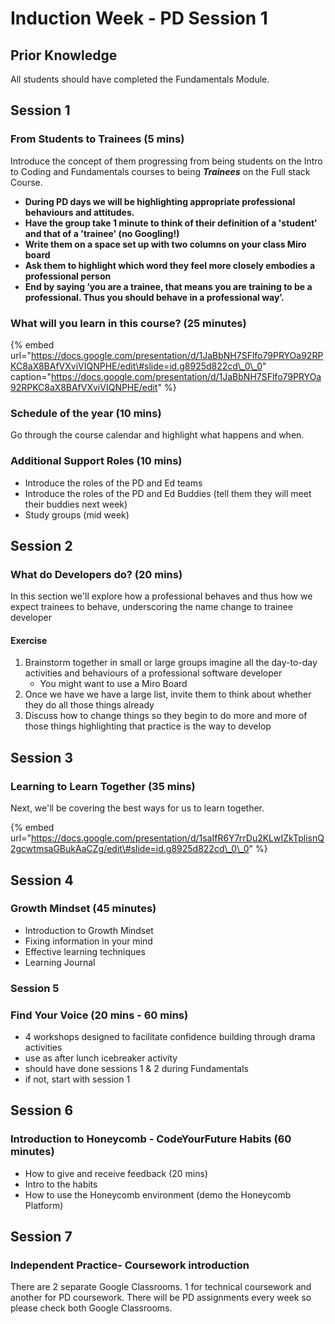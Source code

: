 # Induction Week - PD Session 1

## Prior Knowledge

All students should have completed the Fundamentals Module.

## Session 1

### From Students to Trainees \(5 mins\)

Introduce the concept of them progressing from being students on the Intro to Coding and Fundamentals courses to being _**Trainees**_ on the Full stack Course. 

* **During PD days we will be highlighting appropriate professional behaviours and attitudes.** 
* **Have the group take 1 minute to think of their definition of a 'student' and that of a 'trainee' \(no Googling!\)** 
* **Write them on a space set up with two columns on your class Miro board**
* **Ask them to highlight which word they feel more closely embodies a professional person**
* **End by saying ‘you are a trainee, that means you are training to be a professional. Thus you should behave in a professional way’.**

### What will you learn in this course? \(25 minutes\)

{% embed url="https://docs.google.com/presentation/d/1JaBbNH7SFlfo79PRYOa92RPKC8aX8BAfVXviVIQNPHE/edit\#slide=id.g8925d822cd\_0\_0" caption="https://docs.google.com/presentation/d/1JaBbNH7SFlfo79PRYOa92RPKC8aX8BAfVXviVIQNPHE/edit" %}

### Schedule of the year \(10 mins\)

Go through the course calendar and highlight what happens and when.

### Additional Support Roles \(10 mins\)

* Introduce the roles of the PD and Ed teams 
* Introduce the roles of the PD and Ed Buddies \(tell them they will meet their buddies next week\)
* Study groups \(mid week\)

## Session 2 

### What do Developers do?  \(20 mins\)

In this section we'll explore how a professional behaves and thus how we expect trainees to behave, underscoring the name change to trainee developer

#### Exercise

1. Brainstorm together in small or large groups imagine all the day-to-day activities and behaviours of a professional software developer
   * You might want to use a Miro Board
2. Once we have we have a large list, invite them to think about whether they do all those things already
3. Discuss how to change things so they begin to do more and more of those things highlighting that practice is the way to develop

## Session 3 

### Learning to Learn Together \(35 mins\)

Next, we'll be covering the best ways for us to learn together. 

{% embed url="https://docs.google.com/presentation/d/1saIfR6Y7rrDu2KLwIZkTplisnQ2gcwtmsaGBukAaCZg/edit\#slide=id.g8925d822cd\_0\_0" %}



## Session 4 

### Growth Mindset \(45 minutes\)

* Introduction to Growth Mindset 
* Fixing information in your mind
* Effective learning techniques
* Learning Journal

### Session 5 

### Find Your Voice \(20 mins - 60 mins\)

* 4 workshops designed to facilitate confidence building through drama activities
* use as after lunch icebreaker activity
* should have done sessions 1 & 2 during Fundamentals
* if not, start with session 1 

## Session 6

### Introduction to Honeycomb - CodeYourFuture Habits \(60 minutes\)

* How to give and receive feedback \(20 mins\)
* Intro to the habits 
* How to use the Honeycomb environment \(demo the Honeycomb Platform\)

## Session 7 

### Independent Practice- Coursework introduction 

There are 2 separate Google Classrooms. 1 for technical coursework and another for PD coursework. There will be PD assignments every week so please check both Google Classrooms. 



